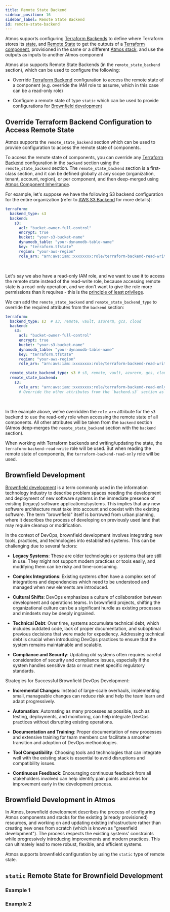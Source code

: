 ```yaml
---
title: Remote State Backend
sidebar_position: 16
sidebar_label: Remote State Backend
id: remote-state-backend
---
```


Atmos supports configuring [Terraform Backends](/core-concepts/components/terraform-backends) to define where
Terraform stores its [state](https://developer.hashicorp.com/terraform/language/state),
and [Remote State](/core-concepts/components/remote-state) to get the outputs
of a [Terraform component](/core-concepts/components), provisioned in the same or a
different [Atmos stack](/core-concepts/stacks), and use
the outputs as inputs to another Atmos component

Atmos also supports Remote State Backends (in the `remote_state_backend` section), which can be used to configure the
following:

- Override [Terraform Backend](/core-concepts/components/terraform-backends) configuration to access the
  remote state of a component (e.g. override the IAM role to assume, which in this case can be a read-only role)

- Configure a remote state of type `static` which can be used to provide configurations for
  [Brownfield development](https://en.wikipedia.org/wiki/Brownfield_(software_development))

## Override Terraform Backend Configuration to Access Remote State

Atmos supports the `remote_state_backend` section which can be used to provide configuration to access the remote state
of components.

To access the remote state of components, you can override
any [Terraform Backend](/core-concepts/components/terraform-backends)
configuration in the `backend` section using the `remote_state_backend` section. The `remote_state_backend` section
is a first-class section, and it can be defined globally at any scope (organization, tenant, account, region), or per
component, and then deep-merged using [Atmos Component Inheritance](/core-concepts/components/inheritance).

For example, let's suppose we have the following S3 backend configuration for the entire organization
(refer to [AWS S3 Backend](/core-concepts/components/terraform-backends#aws-s3-backend) for more details):

```yaml title="stacks/orgs/acme/_defaults.yaml"
terraform:
  backend_type: s3
  backend:
    s3:
      acl: "bucket-owner-full-control"
      encrypt: true
      bucket: "your-s3-bucket-name"
      dynamodb_table: "your-dynamodb-table-name"
      key: "terraform.tfstate"
      region: "your-aws-region"
      role_arn: "arn:aws:iam::xxxxxxxx:role/terraform-backend-read-write"
```

<br/>

Let's say we also have a read-only IAM role, and we want to use it to access the remote state instead of the read-write
role, because accessing remote state is a read-only operation, and we don't want to give the role more permissions than
it requires - this is the [principle of least privilege](https://en.wikipedia.org/wiki/Principle_of_least_privilege).

We can add the `remote_state_backend` and `remote_state_backend_type` to override the required attributes from the
`backend` section:

```yaml title="stacks/orgs/acme/_defaults.yaml"
terraform:
  backend_type: s3  # s3, remote, vault, azurerm, gcs, cloud
  backend:
    s3:
      acl: "bucket-owner-full-control"
      encrypt: true
      bucket: "your-s3-bucket-name"
      dynamodb_table: "your-dynamodb-table-name"
      key: "terraform.tfstate"
      region: "your-aws-region"
      role_arn: "arn:aws:iam::xxxxxxxx:role/terraform-backend-read-write"

  remote_state_backend_type: s3 # s3, remote, vault, azurerm, gcs, cloud, static
  remote_state_backend:
    s3:
      role_arn: "arn:aws:iam::xxxxxxxx:role/terraform-backend-read-only"
      # Override the other attributes from the `backend.s3` section as needed
```

<br/>

In the example above, we've overridden the `role_arn` attribute for the `s3` backend to use the read-only role when
accessing the remote state of all components. All other attributes will be taken from the `backend` section (Atmos
deep-merges the `remote_state_backend` section with the `backend` section).

When working with Terraform backends and writing/updating the state, the `terraform-backend-read-write` role will be
used. But when reading the remote state of components, the `terraform-backend-read-only` role will be used.

## Brownfield Development

[Brownfield development](https://en.wikipedia.org/wiki/Brownfield_(software_development)) is a term commonly used in the
information technology industry to describe problem spaces needing the development and deployment of new software
systems in the immediate presence of existing (legacy) software applications/systems. This implies that any new software
architecture must take into account and coexist with the existing software. The term "brownfield" itself is borrowed
from urban planning, where it describes the process of developing on previously used land that may require cleanup or
modification.

In the context of DevOps, brownfield development involves integrating new tools, practices, and technologies into
established systems. This can be challenging due to several factors:

- **Legacy Systems**: These are older technologies or systems that are still in use. They might not support modern
  practices or tools easily, and modifying them can be risky and time-consuming.

- **Complex Integrations**: Existing systems often have a complex set of integrations and dependencies which need to be
  understood and managed when new elements are introduced.

- **Cultural Shifts**: DevOps emphasizes a culture of collaboration between development and operations teams. In
  brownfield projects, shifting the organizational culture can be a significant hurdle as existing processes and
  mindsets may be deeply ingrained.

- **Technical Debt**: Over time, systems accumulate technical debt, which includes outdated code, lack of proper
  documentation, and suboptimal previous decisions that were made for expediency. Addressing technical debt is crucial
  when introducing DevOps practices to ensure that the system remains maintainable and scalable.

- **Compliance and Security**: Updating old systems often requires careful consideration of security and compliance
  issues, especially if the system handles sensitive data or must meet specific regulatory standards.

Strategies for Successful Brownfield DevOps Development:

- **Incremental Changes**: Instead of large-scale overhauls, implementing small, manageable changes can reduce risk and
  help the team learn and adapt progressively.

- **Automation**: Automating as many processes as possible, such as testing, deployments, and monitoring, can help
  integrate DevOps practices without disrupting existing operations.

- **Documentation and Training**: Proper documentation of new processes and extensive training for team members can
  facilitate a smoother transition and adoption of DevOps methodologies.

- **Tool Compatibility**: Choosing tools and technologies that can integrate well with the existing stack is essential
  to avoid disruptions and compatibility issues.

- **Continuous Feedback**: Encouraging continuous feedback from all stakeholders involved can help identify pain points
  and areas for improvement early in the development process.

## Brownfield Development in Atmos

In Atmos, brownfield development describes the process of configuring Atmos components and stacks for the
existing (already provisioned) resources, and working on and updating existing infrastructure rather than creating new
ones from scratch (which is known as "greenfield development"). The process respects the existing systems' constraints
while progressively introducing improvements and modern practices. This can ultimately lead to more robust, flexible,
and efficient systems.

Atmos supports brownfield configuration by using the `static` type of remote state.

## `static` Remote State for Brownfield Development

### Example 1

### Example 2
